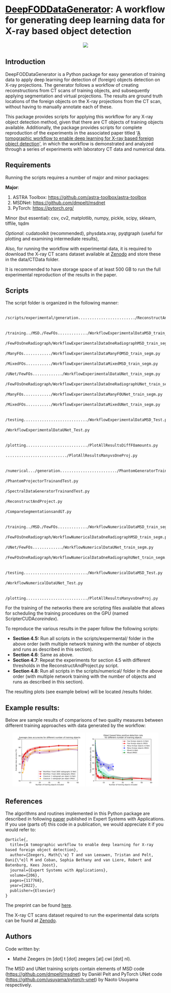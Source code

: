 # <a href="https://www.sciencedirect.com/science/article/pii/S0957417422010429" style="color: black;">DeepFODDataGenerator</a>: A workflow for generating deep learning data for X-ray based object detection

   <p align="center">
   <img src="./images/Workflowv3Applied_simplified.svg">
    </p>
    
## Introduction

DeepFODDataGenerator is a Python package for easy generation of training data to apply deep learning for detection of (foreign) objects detection on X-ray projections. The generator follows a workflow of creating reconstructions from CT scans of training objects, and subsequently applying segmentation and virtual projections. The results are ground truth locations of the foreign objects on the X-ray projections from the CT scan, without having to manually annotate each of these.  

This package provides scripts for applying this workflow for any X-ray object detection method, given that there are CT objects of training objects available. Additionally, the package provides scripts for complete reproduction of the experiments in the associated paper titled '[A tomographic workflow to enable deep learning for X-ray based foreign object detection](https://www.sciencedirect.com/science/article/pii/S0957417422010429)', in which the workflow is demonstrated and analyzed through a series of experiments with laboratory CT data and numerical data.  


## Requirements

Running the scripts requires a number of major and minor packages:

**Major**:
1. ASTRA Toolbox:
https://github.com/astra-toolbox/astra-toolbox
2. MSDNet:
https://github.com/dmpelt/msdnet
3. PyTorch:
https://pytorch.org/

Minor (but essential):
csv, cv2, matplotlib, numpy, pickle, scipy, sklearn, tiffile, tqdm

*Optional*:
cudatoolkit (recommended), physdata.xray, pyqtgraph (useful for plotting and examining intermediate results),

Also, for running the workflow with experimental data, it is required to download the X-ray CT scans dataset available at [Zenodo](https://zenodo.org/record/5866228) and store these in the data/CTData folder.

It is recommended to have storage space of at least 500 GB to run the full experimental reproduction of the results in the paper. 

## Scripts

The script folder is organized in the following manner:

        /scripts/experimental/generation........................./ReconstructAndProject.py

                             /training../MSD./FewFOs............./WorkflowExperimentalDataMSD_train_segm.py
                                             /FewFOsOneRadiograph/WorkflowExperimentalDataOneRadiographMSD_train_segm.py
                                             /ManyFOs............/WorkflowExperimentalDataManyFOMSD_train_segm.py
                                             /MixedFOs.........../WorkflowExperimentalDataMixedMSD_train_segm.py
                                        /UNet/FewFOs............./WorkflowExperimentalDataUNet_train_segm.py
                                             /FewFOsOneRadiograph/WorkflowExperimentalDataOneRadiographUNet_train_segm.py
                                             /ManyFOs............/WorkflowExperimentalDataManyFOUNet_train_segm.py
                                             /MixedFOs.........../WorkflowExperimentalDataMixedUNet_train_segm.py
                                            
                             /testing............................/WorkflowExperimentalDataMSD_Test.py
                                                                 /WorkflowExperimentalDataUNet_Test.py
                                                                
                             /plotting.........................../PlotAllResultsDiffFOamounts.py
                                      .........................../PlotAllResultsManyvsOneProj.py

                /numerical.../generation........................./PhantomGeneratorTrainandTest.py
                                                                 /PhantomProjectorTrainandTest.py
                                                                 /SpectralDataGeneratorTrainandTest.py
                                                                 /ReconstructAndProject.py
                                                                 /CompareSegmentationsandGT.py
               
                             /training../MSD./FewFOs............./WorkflowNumericalDataMSD_train_segm.py
                                             /FewFOsOneRadiograph/WorkflowNumericalDataOneRadiographMSD_train_segm.py
                                        /UNet/FewFOs............./WorkflowNumericalDataUNet_train_segm.py
                                             /FewFOsOneRadiograph/WorkflowNumericalDataOneRadiographUNet_train_segm.py
                                            
                             /testing............................/WorkflowNumericalDataMSD_Test.py
                                                                 /WorkflowNumericalDataUNet_Test.py
                                                                
                             /plotting.........................../PlotAllResultsManyvsOneProj.py
       

For the training of the networks there are scripting files available that allows for scheduling the training procedures on the GPU (named ScripterCUDA*coreindex*).

To reproduce the various results in the paper follow the following scripts:
- **Section 4.5:** Run all scripts in the scripts/expermental/ folder in the above order (with multiple network training with the number of objects and runs as described in this section).
- **Section 4.6**: Same as above.
- **Section 4.7**: Repeat the experiments for section 4.5 with different thresholds in the ReconstructAndProject.py script.
- **Section 4.8**: Run all scripts in the scripts/numerical/ folder in the above order (with multiple network training with the number of objects and runs as described in this section).

The resulting plots (see example below) will be located /results folder.

## Example results:

Below are sample results of comparisons of two quality measures between different training approaches with data generated by the workflow:
   <p align="center">
   <img src="./images/Results_MSDUNET_5Avgs_AvgClassAcc_shaded.png" style="width: 45%">
   <img src="./images/Results_MSDUNET_5Avgs_FPrate_shaded.png" style="width: 45%">
   </p>
   

## References

The algorithms and routines implemented in this Python package are described in following [paper](https://www.sciencedirect.com/science/article/pii/S0957417422010429) published in Expert Systems with Applications. If you use (parts of) this code in a publication, we would appreciate it if you would refer to:

```
@article{,
  title={A tomographic workflow to enable deep learning for X-ray based foreign object detection},
  author={Zeegers, Math{\'e} T and van Leeuwen, Tristan and Pelt, Dani{\"e}l M and Coban, Sophia Bethany and van Liere, Robert and Batenburg, Kees Joost},
  journal={Expert Systems with Applications},
  volume={206},
  pages={117768},
  year={2022},
  publisher={Elsevier}
}
```
The preprint can be found [here](https://arxiv.org/abs/2201.12184).

The X-ray CT scans dataset required to run the experimental data scripts can be found at [Zenodo](https://zenodo.org/record/5866228).


## Authors

Code written by:
- Mathé Zeegers (m [dot] t [dot] zeegers [at] cwi [dot] nl).

The MSD and UNet training scripts contain elements of MSD code (https://github.com/dmpelt/msdnet) by Daniël Pelt and PyTorch UNet code (https://github.com/usuyama/pytorch-unet) by Naoto Usuyama respectively.
